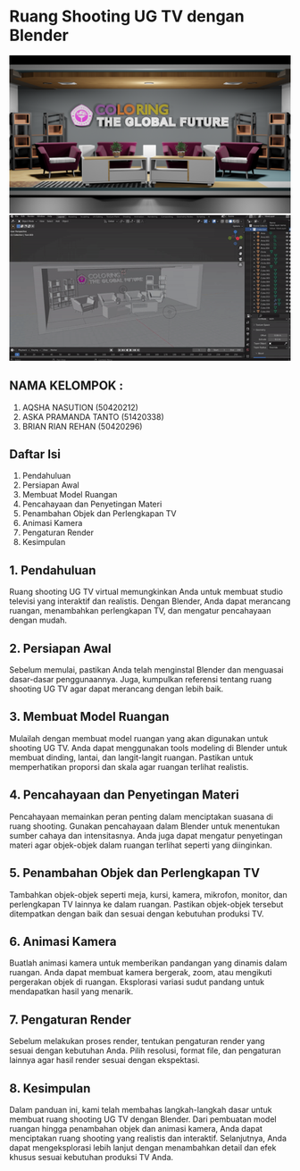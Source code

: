 # Ruang Shooting UG TV dengan Blender
![Foto UG TV](media/RENDER.png)
![Foto UG TV](media/ugtvanim.gif)
## NAMA KELOMPOK :
1. AQSHA NASUTION (50420212)
2. ASKA PRAMANDA TANTO (51420338)
3. BRIAN RIAN REHAN (50420296)
## Daftar Isi
1. Pendahuluan
2. Persiapan Awal
3. Membuat Model Ruangan
4. Pencahayaan dan Penyetingan Materi
5. Penambahan Objek dan Perlengkapan TV
6. Animasi Kamera
7. Pengaturan Render
8. Kesimpulan

## 1. Pendahuluan
Ruang shooting UG TV virtual memungkinkan Anda untuk membuat studio televisi yang interaktif dan realistis. Dengan Blender, Anda dapat merancang ruangan, menambahkan perlengkapan TV, dan mengatur pencahayaan dengan mudah.

## 2. Persiapan Awal
Sebelum memulai, pastikan Anda telah menginstal Blender dan menguasai dasar-dasar penggunaannya. Juga, kumpulkan referensi tentang ruang shooting UG TV agar dapat merancang dengan lebih baik.

## 3. Membuat Model Ruangan
Mulailah dengan membuat model ruangan yang akan digunakan untuk shooting UG TV. Anda dapat menggunakan tools modeling di Blender untuk membuat dinding, lantai, dan langit-langit ruangan. Pastikan untuk memperhatikan proporsi dan skala agar ruangan terlihat realistis.

## 4. Pencahayaan dan Penyetingan Materi
Pencahayaan memainkan peran penting dalam menciptakan suasana di ruang shooting. Gunakan pencahayaan dalam Blender untuk menentukan sumber cahaya dan intensitasnya. Anda juga dapat mengatur penyetingan materi agar objek-objek dalam ruangan terlihat seperti yang diinginkan.

## 5. Penambahan Objek dan Perlengkapan TV
Tambahkan objek-objek seperti meja, kursi, kamera, mikrofon, monitor, dan perlengkapan TV lainnya ke dalam ruangan. Pastikan objek-objek tersebut ditempatkan dengan baik dan sesuai dengan kebutuhan produksi TV.

## 6. Animasi Kamera
Buatlah animasi kamera untuk memberikan pandangan yang dinamis dalam ruangan. Anda dapat membuat kamera bergerak, zoom, atau mengikuti pergerakan objek di ruangan. Eksplorasi variasi sudut pandang untuk mendapatkan hasil yang menarik.

## 7. Pengaturan Render
Sebelum melakukan proses render, tentukan pengaturan render yang sesuai dengan kebutuhan Anda. Pilih resolusi, format file, dan pengaturan lainnya agar hasil render sesuai dengan ekspektasi.

## 8. Kesimpulan
Dalam panduan ini, kami telah membahas langkah-langkah dasar untuk membuat ruang shooting UG TV dengan Blender. Dari pembuatan model ruangan hingga penambahan objek dan animasi kamera, Anda dapat menciptakan ruang shooting yang realistis dan interaktif. Selanjutnya, Anda dapat mengeksplorasi lebih lanjut dengan menambahkan detail dan efek khusus sesuai kebutuhan produksi TV Anda.
